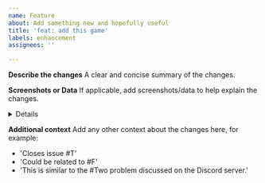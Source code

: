 ```yaml
---
name: Feature
about: Add something new and hopefully useful
title: 'feat: add this game'
labels: enhancement
assignees: ''

---
```


**Describe the changes**
A clear and concise summary of the changes.

**Screenshots or Data**
If applicable, add screenshots/data to help explain the changes.
<details>
This contains lots and lots of logs.
```
How to do a collapsible section:
<details>
This is hidden until it is not!
</details>
```
</details>

**Additional context**
Add any other context about the changes here, for example:
* 'Closes issue #T'
* 'Could be related to #F'
* 'This is similar to the #Two problem discussed on the Discord server.'
